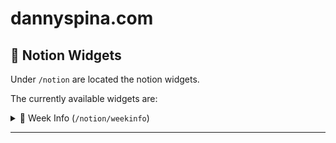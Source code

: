 # dannyspina.com

## 📝 Notion Widgets

Under `/notion` are located the notion widgets.

The currently available widgets are:

<details>
  <summary>📅 Week Info (<code>/notion/weekinfo</code>)</summary>
Information about the current day, week, year and quarter:

![week info screenshot](./static/images/weekinfo_widget.png)

</details>

---